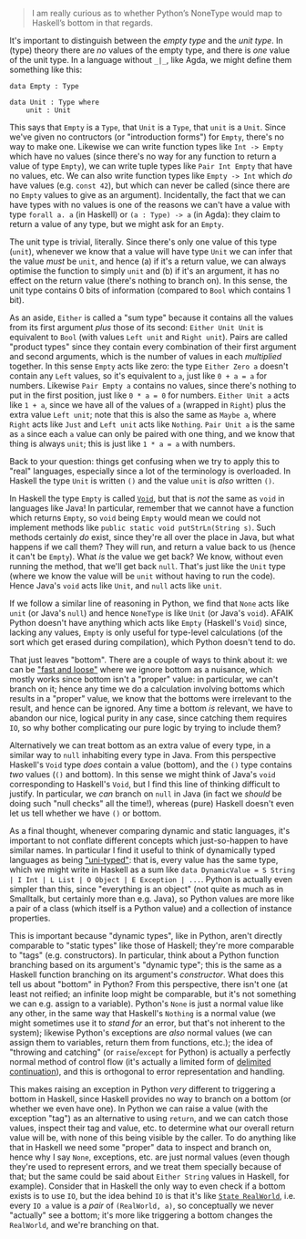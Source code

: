 > I am really curious as to whether Python’s NoneType would map to Haskell’s
> bottom in that regards.

It's important to distinguish between the *empty type* and the *unit type*. In
(type) theory there are *no* values of the empty type, and there is *one* value
of the unit type. In a language without `_|_`, like Agda, we might define them
something like this:

```
data Empty : Type

data Unit : Type where
    unit : Unit
```

This says that `Empty` is a `Type`, that `Unit` is a `Type`, that `unit` is a
`Unit`. Since we've given no contructors (or "introduction forms") for `Empty`,
there's no way to make one. Likewise we can write function types like `Int ->
Empty` which have no values (since there's no way for any function to return a
value of type `Empty`), we can write tuple types like `Pair Int Empty` that have
no values, etc. We can also write function types like `Empty -> Int` which *do*
have values (e.g. `const 42`), but which can never be called (since there are no
`Empty` values to give as an argument). Incidentally, the fact that we can have
types with no values is one of the reasons we can't have a value with type
`forall a. a` (in Haskell) or `(a : Type) -> a` (in Agda): they claim to return
a value of any type, but we might ask for an `Empty`.

The unit type is trivial, literally. Since there's only one value of this type
(`unit`), whenever we know that a value will have type `Unit` we can infer that
the value *must* be `unit`, and hence (a) if it's a return value, we can always
optimise the function to simply `unit` and (b) if it's an argument, it has no
effect on the return value (there's nothing to branch on). In this sense, the
unit type contains 0 bits of information (compared to `Bool` which contains 1
bit).

As an aside, `Either` is called a "sum type" because it contains all the values
from its first argument *plus* those of its second: `Either Unit Unit` is
equivalent to `Bool` (with values `Left unit` and `Right unit`). Pairs are
called "product types" since they contain every combination of their first
argument and second arguments, which is the number of values in each
*multiplied* together. In this sense `Empty` acts like zero: the type `Either
Zero a` doesn't contain any `Left` values, so it's equivalent to `a`, just like
`0 + a = a` for numbers. Likewise `Pair Empty a` contains no values, since
there's nothing to put in the first position, just like `0 * a = 0` for
numbers. `Either Unit a` acts like `1 + a`, since we have all of the values of
`a` (wrapped in `Right`) plus the extra value `Left unit`; note that this is
also the same as `Maybe a`, where `Right` acts like `Just` and `Left unit` acts
like `Nothing`. `Pair Unit a` is the same as `a` since each `a` value can only
be paired with one thing, and we know that thing is always `unit`; this is just
like `1 * a = a` with numbers.

Back to your question: things get confusing when we try to apply this to "real"
languages, especially since a lot of the terminology is overloaded. In Haskell
the type `Unit` is written `()` and the value `unit` is *also* written `()`.

In Haskell the type `Empty` is called
[`Void`](https://hackage.haskell.org/package/base-4.12.0.0/docs/Data-Void.html),
but that is *not* the same as `void` in languages like Java! In particular,
remember that we cannot have a function which returns `Empty`, so `void` being
`Empty` would mean we could not implement methods like `public static void
putStrLn(String s)`. Such methods certainly *do* exist, since they're all over
the place in Java, but what happens if we call them? They will run, and return a
value back to us (hence it can't be `Empty`). What *is* the value we get back?
We know, without even running the method, that we'll get back `null`. That's
just like the `Unit` type (where we know the value will be `unit` without having
to run the code). Hence Java's `void` acts like `Unit`, and `null` acts like
`unit`.

If we follow a similar line of reasoning in Python, we find that `None` acts
like `unit` (or Java's `null`) and hence `NoneType` is like `Unit` (or Java's
`void`). AFAIK Python doesn't have anything which acts like `Empty` (Haskell's
`Void`) since, lacking any values, `Empty` is only useful for type-level
calculations (of the sort which get erased during compilation), which Python
doesn't tend to do.

That just leaves "bottom". There are a couple of ways to think about it: we can
be ["fast and
loose"](https://www.cs.ox.ac.uk/jeremy.gibbons/publications/fast+loose.pdf)
where we ignore bottom as a nuisance, which mostly works since bottom isn't a
"proper" value: in particular, we can't branch on it; hence any time we do a
calculation involving bottoms which results in a "proper" value, we know that
the bottoms were irrelevant to the result, and hence can be ignored. Any time a
bottom *is* relevant, we have to abandon our nice, logical purity in any case,
since catching them requires `IO`, so why bother complicating our pure logic by
trying to include them?

Alternatively we can treat bottom as an extra value of every type, in a similar
way to `null` inhabiting every type in Java. From this perspective Haskell's
`Void` type *does* contain a value (bottom), and the `()` type contains *two*
values (`()` and bottom). In this sense we might think of Java's `void`
corresponding to Haskell's `Void`, but I find this line of thinking difficult to
justify. In particular, we *can* branch on `null` in Java (in fact we *should*
be doing such "null checks" all the time!), whereas (pure) Haskell doesn't even
let us tell whether we have `()` or bottom.

As a final thought, whenever comparing dynamic and static languages, it's
important to not conflate different concepts which just-so-happen to have
similar names. In particular I find it useful to think of dynamically typed
languages as being
["uni-typed"](https://existentialtype.wordpress.com/2011/03/19/dynamic-languages-are-static-languages):
that is, every value has the same type, which we might write in Haskell as a sum
like `data DynamicValue = S String | I Int | L List | O Object | E Exception |
...`. Python is actually even simpler than this, since "everything is an object"
(not quite as much as in Smalltalk, but certainly more than e.g. Java), so
Python values are more like a pair of a class (which itself is a Python value)
and a collection of instance properties.

This is important because "dynamic types", like in Python, aren't directly
comparable to "static types" like those of Haskell; they're more comparable to
"tags" (e.g. constructors). In particular, think about a Python function
branching based on its argument's "dynamic type"; this is the same as a Haskell
function branching on its argument's *constructor*. What does this tell us about
"bottom" in Python? From this perspective, there isn't one (at least not
reified; an infinite loop might be comparable, but it's not something we can
e.g. assign to a variable). Python's `None` is just a normal value like any
other, in the same way that Haskell's `Nothing` is a normal value (we might
sometimes use it to *stand for* an error, but that's not inherent to the
system); likewise Python's exceptions are *also* normal values (we can assign
them to variables, return them from functions, etc.); the idea of "throwing and
catching" (or `raise`/`except` for Python) is actually a perfectly normal method
of control flow (it's actually a limited form of [delimited
continuation](https://en.wikipedia.org/wiki/Delimited_continuation)), and this
is orthogonal to error representation and handling.

This makes raising an exception in Python *very* different to triggering a
bottom in Haskell, since Haskell provides no way to branch on a bottom (or
whether we even have one). In Python we can raise a value (with the exception
"tag") as an alternative to using `return`, and we can catch those values,
inspect their tag and value, etc. to determine what our overall return value
will be, with none of this being visible by the caller. To do anything like that
in Haskell we need some "proper" data to inspect and branch on, hence why I say
`None`, exceptions, etc. are just normal values (even though they're used to
represent errors, and we treat them specially because of that; but the same
could be said about `Either String` values in Haskell, for example). Consider
that in Haskell the only way to even check if a bottom exists is to use `IO`,
but the idea behind `IO` is that it's like [`State
RealWorld`](https://hackage.haskell.org/package/ghc-prim-0.5.3/docs/GHC-Prim.html#g:14),
i.e. every `IO a` value is a *pair* of `(RealWorld, a)`, so conceptually we
never "actually" see a bottom; it's more like triggering a bottom changes the
`RealWorld`, and we're branching on that.

